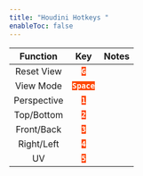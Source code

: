 ```yaml
---
title: "Houdini Hotkeys "
enableToc: false
---
```

<style> code { color: #FFFFFF; background: #FE4703; } </style>

|Function|Key|Notes
|:-:|:-:|:-:
|Reset View|**`G`**
|View Mode|**`Space`**
|Perspective|**`1`**
|Top/Bottom|**`2`**
|Front/Back|**`3`**
|Right/Left|**`4`**
|UV|**`5`**
